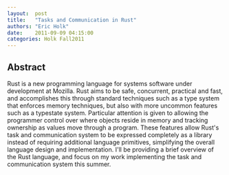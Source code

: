 ```yaml
--- 
layout:  post 
title:   "Tasks and Communication in Rust"
authors: "Eric Holk" 
date:    2011-09-09 04:15:00 
categories: Holk Fall2011
--- 
```

## Abstract

Rust is a new programming language for systems software under
development at Mozilla. Rust aims to be safe, concurrent, practical
and fast, and accomplishes this through standard techniques such as a
type system that enforces memory techniques, but also with more
uncommon features such as a typestate system. Particular attention is
given to allowing the programmer control over where objects reside in
memory and tracking ownership as values move through a program. These
features allow Rust's task and communication system to be expressed
completely as a library instead of requiring additional language
primitives, simplifying the overall language design and
implementation. I'll be providing a brief overview of the Rust
language, and focus on my work implementing the task and communication
system this summer.

